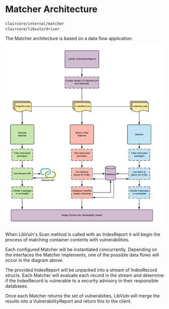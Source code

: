 # Matcher Architecture
`claircore/internal/matcher`  
`claircore/libvuln/driver`  

The Matcher architecture is based on a data flow application.

![Matcher Architecture](./matcher_architecture.png "matching architecture diagram")

When LibVuln's Scan method is called with an IndexReport it will begin the process of matching container contents with vulnerabilities.

Each configured Matcher will be instantiated concurrently. Depending on the interfaces the Matcher implements, one of the possible data flows will occur in the diagram above.

The provided IndexReport will be unpacked into a stream of IndexRecord structs. Each Matcher will evaluate each record in the stream and determine if the IndexRecord is vulnerable to a security advisory in their responsible databases.

Once each Matcher returns the set of vulnerabities, LibVuln will merge the results into a VulnerabilityReport and return this to the client.
